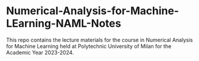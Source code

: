 # Numerical-Analysis-for-Machine-LEarning-NAML-Notes
This repo contains the lecture materials for the course in Numerical Analysis for Machine Learning held at Polytechnic University of Milan for the Academic Year 2023-2024.
